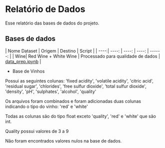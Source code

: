 
# Relatório de Dados

Esse relatório das bases de dados do projeto.


## Bases de dados


| Nome Dataset | Origem   | Destino  | Script |
| ----:| ----: | ----: | ----: | ------: |
| Wine| Red Wine + White Wine | Processado para qualidade de dados | [data_prep.ipynb](../../Code/DataPrep/data_prep.ipynb) | 


* Base de Vinhos

Possui as seguintes colunas: 'fixed acidity', 'volatile acidity', 'citric acid', 'residual sugar', 'chlorides', 'free sulfur dioxide', 'total sulfur dioxide', 'density', 'pH', 'sulphates', 'alcohol', 'quality'

Os arquivos foram combinados e foram adicionadas duas colunas indicando o tipo do vinho: 'red' e 'white'

Todas as colunas são do tipo float exceto 'quality', 'red' e 'white' que são int.

Quality possui valores de 3 a 9

Não foram encontrados valores nulos na base de dados.


